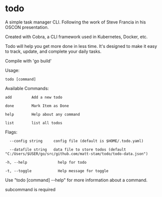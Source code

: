 # todo

A simple task manager CLI. Following the work of Steve Francia in his OSCON presentation.

Created with Cobra, a CLI framework used in Kubernetes, Docker, etc.

Todo will help you get more done in less time. It's designed to make it easy to track, update, and complete your daily tasks.

Compile with 'go build'

Usage:

    todo [command]



Available Commands:

    add         Add a new todo

    done        Mark Item as Done

    help        Help about any command

    list        list all todos



Flags:

      --config string     config file (default is $HOME/.todo.yaml)

      --datafile string   data file to store todos (default "C:/Users/$USER/go/src/github.com/matt-stam/todo/todo-data.json")

    -h, --help              help for todo

    -t, --toggle            Help message for toggle


Use "todo [command] --help" for more information about a command.

subcommand is required
